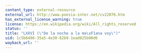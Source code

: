 ```yaml
---
content_type: external-resource
external_url: http://www.poesia-inter.net/cv22076.htm
has_external_license_warning: true
license: https://en.wikipedia.org/wiki/All_rights_reserved
status: ''
title: "LXXVI (\"De la noche a la ma\xF1ana voy\")"
uid: 1c5b6496-35a5-4e30-82b9-1ead825b00d6
wayback_url: ''
---
```

